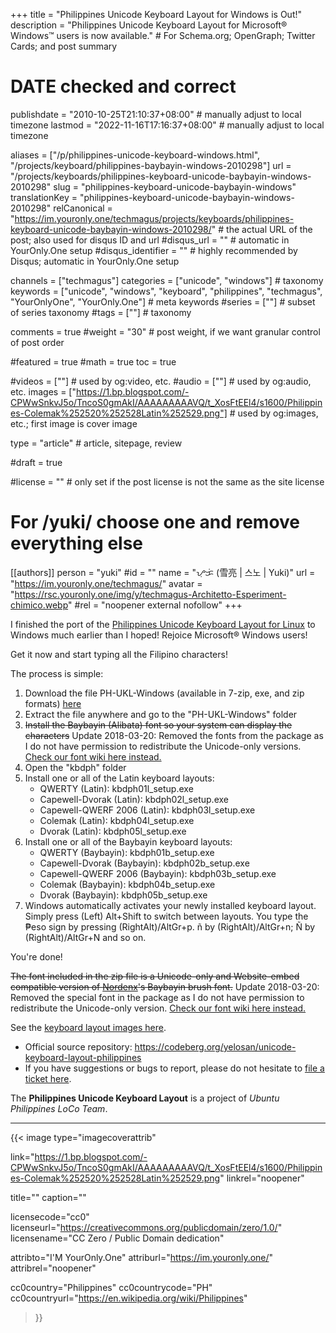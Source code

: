 +++
title = "Philippines Unicode Keyboard Layout for Windows is Out!"
description = "Philippines Unicode Keyboard Layout for Microsoft® Windows™ users is now available."                                                    # For Schema.org; OpenGraph; Twitter Cards; and post summary

# DATE checked and correct

publishdate = "2010-10-25T21:10:37+08:00"                                        # manually adjust to local timezone
lastmod = "2022-11-16T17:16:37+08:00"                                     # manually adjust to local timezone

aliases = ["/p/philippines-unicode-keyboard-windows.html", "/projects/keyboard/philippines-baybayin-windows-2010298"]
url = "/projects/keyboards/philippines-keyboard-unicode-baybayin-windows-2010298"
slug = "philippines-keyboard-unicode-baybayin-windows"
translationKey = "philippines-keyboard-unicode-baybayin-windows-2010298"
relCanonical = "https://im.youronly.one/techmagus/projects/keyboards/philippines-keyboard-unicode-baybayin-windows-2010298/"                                                   # the actual URL of the post; also used for disqus ID and url
#disqus_url = ""                                                    # automatic in YourOnly.One setup
#disqus_identifier = ""                                             # highly recommended by Disqus; automatic in YourOnly.One setup

channels = ["techmagus"]
categories = ["unicode", "windows"]                                                   # taxonomy
keywords = ["unicode", "windows", "keyboard", "philippines", "techmagus", "YourOnlyOne", "YourOnly.One"]                                                     # meta keywords
#series = [""]                                                       # subset of series taxonomy
#tags = [""]                                                         # taxonomy

comments = true
#weight = "30"                                                        # post weight, if we want granular control of post order

#featured = true
#math = true
toc = true

#videos = [""]                                                       # used by og:video, etc.
#audio = [""]                                                        # used by og:audio, etc.
images = ["https://1.bp.blogspot.com/-CPWwSnkvJ5o/TncoS0gmAkI/AAAAAAAAAVQ/t_XosFtEEl4/s1600/Philippines-Colemak%252520%252528Latin%252529.png"]                                                       # used by og:images, etc.; first image is cover image

type = "article"                                                           # article, sitepage, review

#draft = true

#license = ""                                                       # only set if the post license is not the same as the site license

# For /yuki/ choose one and remove everything else
[[authors]]
  person = "yuki"
  #id = ""
  name = "ᜌᜓᜃᜒ (雪亮 | 스노 | Yuki)"
  url = "https://im.youronly.one/techmagus/"
  avatar = "https://rsc.youronly.one/img/y/techmagus-Architetto-Esperiment-chimico.webp"
  #rel = "noopener external nofollow"
+++

I finished the port of the [Philippines Unicode Keyboard Layout for Linux](philippines-unicode-keyboard-layout-linux.md "Philippines Unicode Keyboard Layout for Linux") to Windows much earlier than I hoped! Rejoice Microsoft® Windows users!

Get it now and start typing all the Filipino characters!

<!--more-->

The process is simple:

<ol>
  <li>Download the file PH-UKL-Windows (available in 7-zip, exe, and zip formats) <a href="https://codeberg.org/yelosan/unicode-keyboard-layout-philippines/releases" rel="noopener external nofollow" referrerpolicy="strict-origin-when-cross-origin">here</a></li>
  <li>Extract the file anywhere and go to the "PH-UKL-Windows" folder</li>
  <li><del>Install the Baybayin (Alibata) font so your system can display the characters</del> Update 2018-03-20: Removed the fonts from the package as I do not have permission to redistribute the Unicode-only versions. <a href="https://codeberg.org/yelosan/unicode-keyboard-layout-philippines/wiki/Fonts" rel="noopener external nofollow" referrerpolicy="strict-origin-when-cross-origin">Check our font wiki here instead.</a></li>
  <li>Open the "kbdph" folder</li>
  <li>Install one or all of the Latin keyboard layouts:
    <ul class="custom_liststyle omark-black list-red">
      <li>QWERTY (Latin): kbdph01l_setup.exe</li>
      <li>Capewell-Dvorak (Latin): kbdph02l_setup.exe</li>
      <li>Capewell-QWERF 2006 (Latin): kbdph03l_setup.exe</li>
      <li>Colemak (Latin): kbdph04l_setup.exe</li>
      <li>Dvorak (Latin): kbdph05l_setup.exe</li>
    </ul>
  </li>
  <li>Install one or all of the Baybayin keyboard layouts:
    <ul class="custom_liststyle omark-black list-red">
      <li>QWERTY (Baybayin): kbdph01b_setup.exe</li>
      <li>Capewell-Dvorak (Baybayin): kbdph02b_setup.exe</li>
      <li>Capewell-QWERF 2006 (Baybayin): kbdph03b_setup.exe</li>
      <li>Colemak (Baybayin): kbdph04b_setup.exe</li>
      <li>Dvorak (Baybayin): kbdph05b_setup.exe</li>
    </ul>
  </li>
  <li>Windows automatically activates your newly installed keyboard layout. Simply press (Left) Alt+Shift to switch between layouts. You type the ₱eso sign by pressing (RightAlt)/AltGr+p. ñ by (RightAlt)/AltGr+n; Ñ by (RightAlt)/AltGr+N and so on.</li>
</ol>

You're done!

<del>The font included in the zip file is a Unicode-only and Website-embed compatible version of <a href="https://nordenx.com" rel="noopener external nofollow" referrerpolicy="strict-origin-when-cross-origin">Nordenx</a>'s Baybayin brush font.</del> Update 2018-03-20: Removed the special font in the package as I do not have permission to redistribute the Unicode-only version. <a href="https://codeberg.org/yelosan/unicode-keyboard-layout-philippines/wiki/Fonts" rel="noopener external nofollow" referrerpolicy="strict-origin-when-cross-origin">Check our font wiki here instead.</a>

See the [keyboard layout images here](philippines-unicode-keyboard-layout.md "Philippines Unicode Keyboard Layout").

<ul class="custom_liststyle checkmark list-green">
  <li>Official source repository: <a href="https://codeberg.org/yelosan/unicode-keyboard-layout-philippines" rel="noopener external nofollow" referrerpolicy="strict-origin-when-cross-origin">https://codeberg.org/yelosan/unicode-keyboard-layout-philippines</a></li>
  <li>If you have suggestions or bugs to report, please do not hesitate to <a href="https://codeberg.org/yelosan/unicode-keyboard-layout-philippines/issues" rel="noopener external nofollow" referrerpolicy="strict-origin-when-cross-origin">file a ticket here</a>.</li>
</ul>

The **Philippines Unicode Keyboard Layout** is a project of *Ubuntu Philippines LoCo Team*.

---

{{< image
  type="imagecoverattrib"

  link="https://1.bp.blogspot.com/-CPWwSnkvJ5o/TncoS0gmAkI/AAAAAAAAAVQ/t_XosFtEEl4/s1600/Philippines-Colemak%252520%252528Latin%252529.png"
  linkrel="noopener"

  title=""
  caption=""

  licensecode="cc0"
  licenseurl="https://creativecommons.org/publicdomain/zero/1.0/"
  licensename="CC Zero / Public Domain dedication"

  attribto="I'M YourOnly.One"
  attriburl="https://im.youronly.one/"
  attribrel="noopener"

  cc0country="Philippines"
  cc0countrycode="PH"
  cc0countryurl="https://en.wikipedia.org/wiki/Philippines"
>}}
